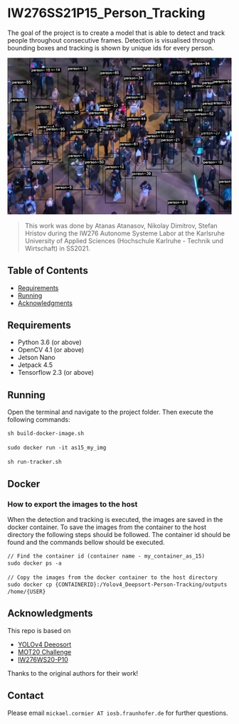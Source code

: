 # IW276SS21P15_Person_Tracking

The goal of the project is to create a model that is able to detect and track people throughout consecutive frames. 
Detection is visualised through bounding boxes and tracking is shown by unique ids for every person.

<p align="center">
   <img src="detektor_tracker.jpg">

</p>

> This work was done by Atanas Atanasov, Nikolay Dimitrov, Stefan Hristov during the IW276 Autonome Systeme Labor at the Karlsruhe University of Applied Sciences (Hochschule Karlruhe - Technik und Wirtschaft) in SS2021.

## Table of Contents

* [Requirements](#requirements)
* [Running](#running)
* [Acknowledgments](#acknowledgments)

## Requirements
* Python 3.6 (or above)
* OpenCV 4.1 (or above)
* Jetson Nano
* Jetpack 4.5
* Tensorflow 2.3 (or above)



## Running

Open the terminal and navigate to the project folder. Then execute the following commands:

```
sh build-docker-image.sh

sudo docker run -it as15_my_img

sh run-tracker.sh
``` 

## Docker

### How to export the images to the host

When the detection and tracking is executed, the images are saved in the docker container. To save the images
from the container to the host directory the following steps should be followed.
The container id should be found and the commands bellow should be executed.

``` 
// Find the container id (container name - my_container_as_15)
sudo docker ps -a 

// Copy the images from the docker container to the host directory
sudo docker cp {CONTAINERID}:/Yolov4_Deepsort-Person-Tracking/outputs /home/{USER}
```

## Acknowledgments

This repo is based on
  - [YOLOv4 Deeosort](https://github.com/theAIGuysCode/yolov4-deepsort)
  - [MOT20 Challenge](https://motchallenge.net/data/MOT20/)
  - [IW276WS20-P10](https://github.com/IW276/IW276WS20-P10)


Thanks to the original authors for their work!

## Contact
Please email `mickael.cormier AT iosb.fraunhofer.de` for further questions.
